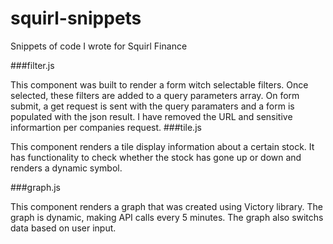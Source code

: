 # squirl-snippets
Snippets of code I wrote for Squirl Finance


###filter.js

This component was built to render a form witch selectable filters. Once selected, these filters are added to a query parameters array. On form submit, a get request is sent with the query paramaters and a form is populated with the json result.
I have removed the URL and sensitive informartion per companies request.
###tile.js

This component renders a tile display information about a certain stock. It has functionality to check whether the stock has gone up or down and renders a dynamic symbol. 

###graph.js

This component renders a graph that was created using Victory library. The graph is dynamic, making API calls every 5 minutes. The graph also switchs data based on user input.


